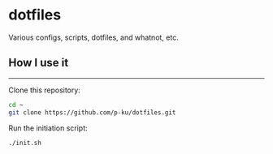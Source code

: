 # dotfiles

Various configs, scripts, dotfiles, and whatnot, etc.

## How I use it
------------
Clone this repository:
```bash
cd ~
git clone https://github.com/p-ku/dotfiles.git
```
Run the initiation script:
```bash
./init.sh
```
